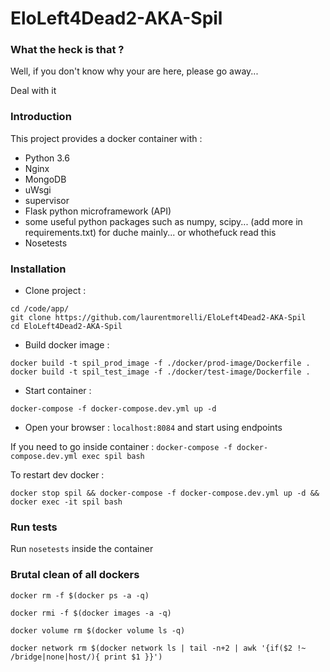 # EloLeft4Dead2-AKA-Spil


### What the heck is that ?

Well, if you don't know why your are here, please go away...

Deal with it

### Introduction
This project provides a docker container with :

- Python 3.6
- Nginx
- MongoDB
- uWsgi
- supervisor
- Flask python microframework (API)
- some useful python packages such as numpy, scipy... (add more in requirements.txt) for duche mainly... or whothefuck read this 
- Nosetests

### Installation

- Clone project :
```
cd /code/app/
git clone https://github.com/laurentmorelli/EloLeft4Dead2-AKA-Spil
cd EloLeft4Dead2-AKA-Spil
```
- Build docker image :
```
docker build -t spil_prod_image -f ./docker/prod-image/Dockerfile .
docker build -t spil_test_image -f ./docker/test-image/Dockerfile .
```
- Start container : 
```
docker-compose -f docker-compose.dev.yml up -d
```
- Open your browser : `localhost:8084` and start using endpoints

If you need to go inside container : `docker-compose -f docker-compose.dev.yml exec spil bash`

To restart dev docker : 
```
docker stop spil && docker-compose -f docker-compose.dev.yml up -d && docker exec -it spil bash
```

### Run tests

Run `nosetests` inside the container

### Brutal clean of all dockers

```
docker rm -f $(docker ps -a -q)

docker rmi -f $(docker images -a -q)

docker volume rm $(docker volume ls -q)

docker network rm $(docker network ls | tail -n+2 | awk '{if($2 !~ /bridge|none|host/){ print $1 }}')
```
